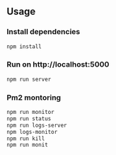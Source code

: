 ## Usage

### Install dependencies

```bash
npm install
```

### Run on http://localhost:5000

```bash
npm run server
```

### Pm2 montoring

```bash
npm run monitor
npm run status
npm run logs-server
npm logs-monitor
npm run kill
npm run monit
```

